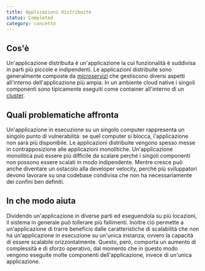 ```yaml
---
title: Applicazioni distribuite
status: Completed
category: concetto
---
```


## Cos'è

Un'applicazione distribuita è un'applicazione la cui funzionalità è suddivisa in parti più piccole e indipendenti. Le applicazioni distribuite sono generalmente composte da [microservizi](/it/microservices/) che gestiscono diversi aspetti all'interno dell'applicazione più ampia. In un ambiente cloud native i singoli componenti sono tipicamente eseguiti come container all'interno di un [cluster](/it/cluster/).

## Quali problematiche affronta

Un'applicazione in esecuzione su un singolo computer rappresenta un singolo punto di vulnerabilità: se quel computer si blocca, l'applicazione non sarà più disponibile. Le applicazioni distribuite vengono spesso messe in contrapposizione alle applicazioni monolitiche. Un'applicazione monolitica può essere più difficile da scalare perché i singoli componenti non possono essere scalati in modo indipendente. Mentre cresce può anche diventare un ostacolo alla developer velocity, perché più sviluppatori devono lavorare su una codebase condivisa che non ha necessariamente dei confini ben definiti.

## In che modo aiuta

Dividendo un'applicazione in diverse parti ed eseguendola su più locazioni, il sistema in generale può tollerare più fallimenti. Inoltre ciò permette a un'applicazione di trarre beneficio dalle caratteristiche di scalabilità che non ha un'applicazione in esecuzione su un'unica instanza, ovvero la capacità di essere scalabile orizzontalmente. Questo, però, comporta un aumento di complessità e di sforzo operativo, dal momento che in questo modo vengono eseguite molte componenti dell'applicazione, invece di un'unica applicazione.
